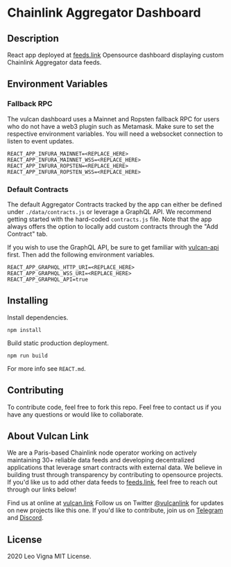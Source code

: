 # Chainlink Aggregator Dashboard
## Description
React app deployed at [feeds.link](https://feeds.link)
Opensource dashboard displaying custom Chainlink Aggregator data feeds.

## Environment Variables
### Fallback RPC
The vulcan dashboard uses a Mainnet and Ropsten fallback RPC for users who do not have a web3 plugin such as Metamask. Make sure to set the respective environment variables. You will need a websocket connection to listen to event updates.
```
REACT_APP_INFURA_MAINNET=<REPLACE_HERE>
REACT_APP_INFURA_MAINNET_WSS=<REPLACE_HERE>
REACT_APP_INFURA_ROPSTEN=<REPLACE_HERE>
REACT_APP_INFURA_ROPSTEN_WSS=<REPLACE_HERE>
```

### Default Contracts
The default Aggregator Contracts tracked by the app can either be defined under `./data/contracts.js` or leverage a GraphQL API. We recommend getting started with the hard-coded `contracts.js` file. Note that the app always offers the option to locally add custom contracts through the "Add Contract" tab.

If you wish to use the GraphQL API, be sure to get familiar with [vulcan-api](https://github.com/leovigna/vulcan-api) first. Then add the following environment variables.
```
REACT_APP_GRAPHQL_HTTP_URI=<REPLACE_HERE>
REACT_APP_GRAPHQL_WSS_URI=<REPLACE_HERE>
REACT_APP_GRAPHQL_API=true
```

## Installing
Install dependencies.
```
npm install
```
Build static production deployment.
```
npm run build
```
For more info see `REACT.md`.

## Contributing
To contribute code, feel free to fork this repo. Feel free to contact us if you have any questions or would like to collaborate.

## About Vulcan Link
We are a Paris-based Chainlink node operator working on actively maintaining 30+ reliable data feeds and developing decentralized applications that leverage smart contracts with external data. We believe in building trust through transparency by contributing to opensource projects. If you'd like us to add other data feeds to [feeds.link](https://feeds.link), feel free to reach out through our links below! 

Find us at online at [vulcan.link](https://vulcan.link)
Follow us on Twitter [@vulcanlink](https://twitter.com/vulcanlink) for updates on new projects like this one.
If you'd like to contribute, join us on [Telegram](https://t.me/vulcanlink) and [Discord](https://discord.gg/uGwqJJH).


## License
2020 Leo Vigna
MIT License.